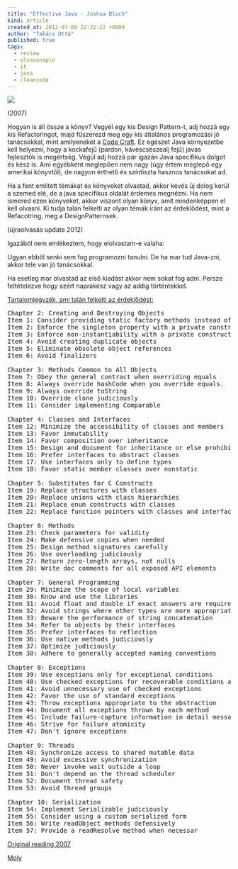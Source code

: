 ```yaml
---
title: "Effective Java - Joshua Bloch"
kind: article
created_at: 2012-07-09 22:22:22 +0000
author: "Takács Ottó"
published: true
tags: 
  - review
  - olvasonaplo
  - it
  - java
  - cleancode
---
```

![](http://moly.hu/system/covers/normal/covers_50545.jpg?1261413580)

(2007)

Hogyan is áll össze a könyv? Vegyél egy kis Design Pattern-t, adj hozzá egy kis Refactoringot, majd fűszerezd meg egy kis általános programozási jó tanácsokkal, mint amilyeneket a [Code Craft](http://www.qualityontime.eu/review/code-craft-pete-goodliffe-0). Ez egészet Java környezetbe kell helyezni, hogy a kockafejű (pardon, kávéscsészealj fejű) javas fejlesztők is megértség. Végül adj hozzá pár igazán Java specifikus dolgot és kész is. Ami egyébként meglepően nem nagy (úgy értem meglepő egy amerikai könyvtől), de nagyon érthető és színtiszta hasznos tanácsokat ad.

Ha a fent említett témákat és könyveket olvastad, akkor kevés új dolog kerül a szemed elé, de a java specifikus oldalát érdemes megnézni. Ha nem ismered ezen könyveket, akkor viszont olyan könyv, amit mindenképpen el kell olvasni. Ki tudja talán felkelti az olyan témák iránt az érdeklődést, mint a Refacotring, meg a DesignPatternsek.

(újraolvasás update 2012)

Igazából nem emlékeztem, hogy elolvastam-e valaha:

Ugyan ebből senki sem fog programozni tanulni. De ha mar tud Java-zni, akkor tele van jó tanácsokkal.

Ha esetleg mar olvastad az első kiadást akkor nem sokat fog adni. Persze feltételezve hogy azért naprakész vagy az addig történtekkel.


[Tartalomjegyzék, ami talán felkelti az érdeklődést:](http://www.java-tips.org/java-book-reviews/books/effective-java-programming-language-guide.html)

<pre>
Chapter 2: Creating and Destroying Objects
Item 1: Consider providing static factory methods instead of constructors 
Item 2: Enforce the singleton property with a private constructor 
Item 3: Enforce non-instantiability with a private constructor 
Item 4: Avoid creating duplicate objects 
Item 5: Eliminate obsolete object references 
Item 6: Avoid finalizers 

Chapter 3: Methods Common to All Objects 
Item 7: Obey the general contract when overriding equals 
Item 8: Always override hashCode when you override equals. 
Item 9: Always override toString 
Item 10: Override clone judiciously 
Item 11: Consider implementing Comparable 

Chapter 4: Classes and Interfaces
Item 12: Minimize the accessibility of classes and members 
Item 13: Favor immutability 
Item 14: Favor composition over inheritance 
Item 15: Design and document for inheritance or else prohibit it. 
Item 16: Prefer interfaces to abstract classes 
Item 17: Use interfaces only to define types 
Item 18: Favor static member classes over nonstatic 

Chapter 5: Substitutes for C Constructs
Item 19: Replace structures with classes 
Item 20: Replace unions with class hierarchies 
Item 21: Replace enum constructs with classes 
Item 22: Replace function pointers with classes and interfaces 

Chapter 6: Methods
Item 23: Check parameters for validity 
Item 24: Make defensive copies when needed 
Item 25: Design method signatures carefully 
Item 26: Use overloading judiciously 
Item 27: Return zero-length arrays, not nulls 
Item 28: Write doc comments for all exposed API elements 

Chapter 7: General Programming
Item 29: Minimize the scope of local variables 
Item 30: Know and use the libraries 
Item 31: Avoid float and double if exact answers are required 
Item 32: Avoid strings where other types are more appropriate 
Item 33: Beware the performance of string concatenation 
Item 34: Refer to objects by their interfaces 
Item 35: Prefer interfaces to reflection 
Item 36: Use native methods judiciously 
Item 37: Optimize judiciously 
Item 38: Adhere to generally accepted naming conventions 

Chapter 8: Exceptions
Item 39: Use exceptions only for exceptional conditions 
Item 40: Use checked exceptions for recoverable conditions and run-time exceptions for programming errors 
Item 41: Avoid unnecessary use of checked exceptions 
Item 42: Favor the use of standard exceptions 
Item 43: Throw exceptions appropriate to the abstraction 
Item 44: Document all exceptions thrown by each method 
Item 45: Include failure-capture information in detail messages 
Item 46: Strive for failure atomicity 
Item 47: Don't ignore exceptions 

Chapter 9: Threads 
Item 48: Synchronize access to shared mutable data 
Item 49: Avoid excessive synchronization 
Item 50: Never invoke wait outside a loop 
Item 51: Don't depend on the thread scheduler 
Item 52: Document thread safety 
Item 53: Avoid thread groups 

Chapter 10: Serialization 
Item 54: Implement Serializable judiciously 
Item 55: Consider using a custom serialized form 
Item 56: Write readObject methods defensively 
Item 57: Provide a readResolve method when necessar 
</pre>

[Original reading 2007](http://takacsot.freeblog.hu/archives/2007/12/28/Joshua_Bloch_Effective_Java_Programming_Language_Guide/)

[Moly](http://moly.hu/konyvek/joshua-bloch-effective-java)
